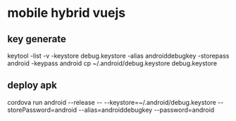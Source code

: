 # mobile hybrid vuejs
## key generate
keytool -list -v -keystore debug.keystore -alias androiddebugkey -storepass android -keypass android
cp ~/.android/debug.keystore debug.keystore
## deploy apk
cordova run android --release -- --keystore=~/.android/debug.keystore --storePassword=android --alias=androiddebugkey --password=android
